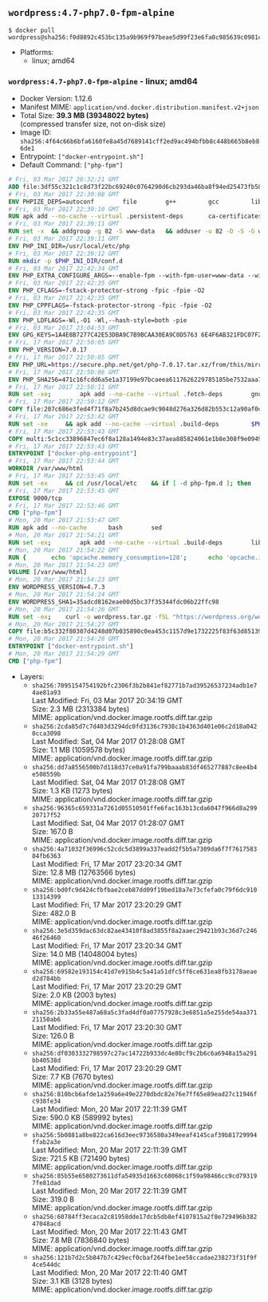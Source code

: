 ## `wordpress:4.7-php7.0-fpm-alpine`

```console
$ docker pull wordpress@sha256:f0d8892c453bc135a9b969f97beae5d99f23e6fa0c985639c0981c8649c2aa59
```

-	Platforms:
	-	linux; amd64

### `wordpress:4.7-php7.0-fpm-alpine` - linux; amd64

-	Docker Version: 1.12.6
-	Manifest MIME: `application/vnd.docker.distribution.manifest.v2+json`
-	Total Size: **39.3 MB (39348022 bytes)**  
	(compressed transfer size, not on-disk size)
-	Image ID: `sha256:4f64c66b6bfa6160fe8a45d7689141cff2ed9ac494bfbb8c448b665b8eb86de1`
-	Entrypoint: `["docker-entrypoint.sh"]`
-	Default Command: `["php-fpm"]`

```dockerfile
# Fri, 03 Mar 2017 20:32:21 GMT
ADD file:3df55c321c1c8d73f22bc69240c0764290d6cb293da46ba8f94ed25473fb5853 in / 
# Fri, 03 Mar 2017 22:39:08 GMT
ENV PHPIZE_DEPS=autoconf 		file 		g++ 		gcc 		libc-dev 		make 		pkgconf 		re2c
# Fri, 03 Mar 2017 22:39:10 GMT
RUN apk add --no-cache --virtual .persistent-deps 		ca-certificates 		curl 		tar 		xz
# Fri, 03 Mar 2017 22:39:11 GMT
RUN set -x 	&& addgroup -g 82 -S www-data 	&& adduser -u 82 -D -S -G www-data www-data
# Fri, 03 Mar 2017 22:39:11 GMT
ENV PHP_INI_DIR=/usr/local/etc/php
# Fri, 03 Mar 2017 22:39:12 GMT
RUN mkdir -p $PHP_INI_DIR/conf.d
# Fri, 03 Mar 2017 22:42:34 GMT
ENV PHP_EXTRA_CONFIGURE_ARGS=--enable-fpm --with-fpm-user=www-data --with-fpm-group=www-data
# Fri, 03 Mar 2017 22:42:35 GMT
ENV PHP_CFLAGS=-fstack-protector-strong -fpic -fpie -O2
# Fri, 03 Mar 2017 22:42:35 GMT
ENV PHP_CPPFLAGS=-fstack-protector-strong -fpic -fpie -O2
# Fri, 03 Mar 2017 22:42:35 GMT
ENV PHP_LDFLAGS=-Wl,-O1 -Wl,--hash-style=both -pie
# Fri, 03 Mar 2017 23:04:53 GMT
ENV GPG_KEYS=1A4E8B7277C42E53DBA9C7B9BCAA30EA9C0D5763 6E4F6AB321FDC07F2C332E3AC2BF0BC433CFC8B3
# Fri, 17 Mar 2017 22:50:05 GMT
ENV PHP_VERSION=7.0.17
# Fri, 17 Mar 2017 22:50:05 GMT
ENV PHP_URL=https://secure.php.net/get/php-7.0.17.tar.xz/from/this/mirror PHP_ASC_URL=https://secure.php.net/get/php-7.0.17.tar.xz.asc/from/this/mirror
# Fri, 17 Mar 2017 22:50:06 GMT
ENV PHP_SHA256=471c16fcdd6a5e1a37199e97bcaeea6117626229785185be7532aaa7c6ee04be PHP_MD5=549df69a7a3c79d49fcafe2097579d9e
# Fri, 17 Mar 2017 22:50:11 GMT
RUN set -xe; 		apk add --no-cache --virtual .fetch-deps 		gnupg 		openssl 	; 		mkdir -p /usr/src; 	cd /usr/src; 		wget -O php.tar.xz "$PHP_URL"; 		if [ -n "$PHP_SHA256" ]; then 		echo "$PHP_SHA256 *php.tar.xz" | sha256sum -c -; 	fi; 	if [ -n "$PHP_MD5" ]; then 		echo "$PHP_MD5 *php.tar.xz" | md5sum -c -; 	fi; 		if [ -n "$PHP_ASC_URL" ]; then 		wget -O php.tar.xz.asc "$PHP_ASC_URL"; 		export GNUPGHOME="$(mktemp -d)"; 		for key in $GPG_KEYS; do 			gpg --keyserver ha.pool.sks-keyservers.net --recv-keys "$key"; 		done; 		gpg --batch --verify php.tar.xz.asc php.tar.xz; 		rm -r "$GNUPGHOME"; 	fi; 		apk del .fetch-deps
# Fri, 17 Mar 2017 22:50:12 GMT
COPY file:207c686e3fed4f71f8a7b245d8dcae9c9048d276a326d82b553c12a90af0c0ca in /usr/local/bin/ 
# Fri, 17 Mar 2017 22:53:42 GMT
RUN set -xe 	&& apk add --no-cache --virtual .build-deps 		$PHPIZE_DEPS 		curl-dev 		libedit-dev 		libxml2-dev 		openssl-dev 		sqlite-dev 		&& export CFLAGS="$PHP_CFLAGS" 		CPPFLAGS="$PHP_CPPFLAGS" 		LDFLAGS="$PHP_LDFLAGS" 	&& docker-php-source extract 	&& cd /usr/src/php 	&& ./configure 		--with-config-file-path="$PHP_INI_DIR" 		--with-config-file-scan-dir="$PHP_INI_DIR/conf.d" 				--disable-cgi 				--enable-ftp 		--enable-mbstring 		--enable-mysqlnd 				--with-curl 		--with-libedit 		--with-openssl 		--with-zlib 				$PHP_EXTRA_CONFIGURE_ARGS 	&& make -j "$(getconf _NPROCESSORS_ONLN)" 	&& make install 	&& { find /usr/local/bin /usr/local/sbin -type f -perm +0111 -exec strip --strip-all '{}' + || true; } 	&& make clean 	&& docker-php-source delete 		&& runDeps="$( 		scanelf --needed --nobanner --recursive /usr/local 			| awk '{ gsub(/,/, "\nso:", $2); print "so:" $2 }' 			| sort -u 			| xargs -r apk info --installed 			| sort -u 	)" 	&& apk add --no-cache --virtual .php-rundeps $runDeps 		&& apk del .build-deps
# Fri, 17 Mar 2017 22:53:43 GMT
COPY multi:5c1cc33896847ec6f8a128a1494e83c37aea885824061e1b8e308f9e09499956 in /usr/local/bin/ 
# Fri, 17 Mar 2017 22:53:43 GMT
ENTRYPOINT ["docker-php-entrypoint"]
# Fri, 17 Mar 2017 22:53:44 GMT
WORKDIR /var/www/html
# Fri, 17 Mar 2017 22:53:45 GMT
RUN set -ex 	&& cd /usr/local/etc 	&& if [ -d php-fpm.d ]; then 		sed 's!=NONE/!=!g' php-fpm.conf.default | tee php-fpm.conf > /dev/null; 		cp php-fpm.d/www.conf.default php-fpm.d/www.conf; 	else 		mkdir php-fpm.d; 		cp php-fpm.conf.default php-fpm.d/www.conf; 		{ 			echo '[global]'; 			echo 'include=etc/php-fpm.d/*.conf'; 		} | tee php-fpm.conf; 	fi 	&& { 		echo '[global]'; 		echo 'error_log = /proc/self/fd/2'; 		echo; 		echo '[www]'; 		echo '; if we send this to /proc/self/fd/1, it never appears'; 		echo 'access.log = /proc/self/fd/2'; 		echo; 		echo 'clear_env = no'; 		echo; 		echo '; Ensure worker stdout and stderr are sent to the main error log.'; 		echo 'catch_workers_output = yes'; 	} | tee php-fpm.d/docker.conf 	&& { 		echo '[global]'; 		echo 'daemonize = no'; 		echo; 		echo '[www]'; 		echo 'listen = [::]:9000'; 	} | tee php-fpm.d/zz-docker.conf
# Fri, 17 Mar 2017 22:53:45 GMT
EXPOSE 9000/tcp
# Fri, 17 Mar 2017 22:53:46 GMT
CMD ["php-fpm"]
# Mon, 20 Mar 2017 21:53:47 GMT
RUN apk add --no-cache 		bash 		sed
# Mon, 20 Mar 2017 21:54:21 GMT
RUN set -ex; 		apk add --no-cache --virtual .build-deps 		libjpeg-turbo-dev 		libpng-dev 	; 		docker-php-ext-configure gd --with-png-dir=/usr --with-jpeg-dir=/usr; 	docker-php-ext-install gd mysqli opcache; 		runDeps="$( 		scanelf --needed --nobanner --recursive 			/usr/local/lib/php/extensions 			| awk '{ gsub(/,/, "\nso:", $2); print "so:" $2 }' 			| sort -u 			| xargs -r apk info --installed 			| sort -u 	)"; 	apk add --virtual .wordpress-phpexts-rundeps $runDeps; 	apk del .build-deps
# Mon, 20 Mar 2017 21:54:22 GMT
RUN { 		echo 'opcache.memory_consumption=128'; 		echo 'opcache.interned_strings_buffer=8'; 		echo 'opcache.max_accelerated_files=4000'; 		echo 'opcache.revalidate_freq=2'; 		echo 'opcache.fast_shutdown=1'; 		echo 'opcache.enable_cli=1'; 	} > /usr/local/etc/php/conf.d/opcache-recommended.ini
# Mon, 20 Mar 2017 21:54:23 GMT
VOLUME [/var/www/html]
# Mon, 20 Mar 2017 21:54:23 GMT
ENV WORDPRESS_VERSION=4.7.3
# Mon, 20 Mar 2017 21:54:24 GMT
ENV WORDPRESS_SHA1=35adcd8162eae00d5bc37f35344fdc06b22ffc98
# Mon, 20 Mar 2017 21:54:26 GMT
RUN set -ex; 	curl -o wordpress.tar.gz -fSL "https://wordpress.org/wordpress-${WORDPRESS_VERSION}.tar.gz"; 	echo "$WORDPRESS_SHA1 *wordpress.tar.gz" | sha1sum -c -; 	tar -xzf wordpress.tar.gz -C /usr/src/; 	rm wordpress.tar.gz; 	chown -R www-data:www-data /usr/src/wordpress
# Mon, 20 Mar 2017 21:54:27 GMT
COPY file:b5c332f80307d4248d07b035890c0ea453c1157d9e1732225f83f63d851392b5 in /usr/local/bin/ 
# Mon, 20 Mar 2017 21:54:28 GMT
ENTRYPOINT ["docker-entrypoint.sh"]
# Mon, 20 Mar 2017 21:54:29 GMT
CMD ["php-fpm"]
```

-	Layers:
	-	`sha256:7095154754192bfc2306f3b2b841ef82771b7ad39526537234adb1e74ae81a93`  
		Last Modified: Fri, 03 Mar 2017 20:34:19 GMT  
		Size: 2.3 MB (2313384 bytes)  
		MIME: application/vnd.docker.image.rootfs.diff.tar.gzip
	-	`sha256:2cda85d7c7d403d3294dc0fd3136c7938c1b4363d401e06c2d18a0420cca3098`  
		Last Modified: Sat, 04 Mar 2017 01:28:08 GMT  
		Size: 1.1 MB (1059578 bytes)  
		MIME: application/vnd.docker.image.rootfs.diff.tar.gzip
	-	`sha256:dd7a8556500b7d118d37ce0a91fa799baaab83df465277887c8ee4b4e508559b`  
		Last Modified: Sat, 04 Mar 2017 01:28:08 GMT  
		Size: 1.3 KB (1273 bytes)  
		MIME: application/vnd.docker.image.rootfs.diff.tar.gzip
	-	`sha256:96365c659331a7261d05510501ffe6fac163b13cda6047f966d8a29920717f52`  
		Last Modified: Sat, 04 Mar 2017 01:28:07 GMT  
		Size: 167.0 B  
		MIME: application/vnd.docker.image.rootfs.diff.tar.gzip
	-	`sha256:4a71032f36996c52cdc5d3899a337eadd2f5b5a7309da6f7f761758384fb6363`  
		Last Modified: Fri, 17 Mar 2017 23:20:34 GMT  
		Size: 12.8 MB (12763566 bytes)  
		MIME: application/vnd.docker.image.rootfs.diff.tar.gzip
	-	`sha256:bd0fc9d424cfbfbae2ceb87dd09f19bed18a7e73cfefa0c79f6dc91013314399`  
		Last Modified: Fri, 17 Mar 2017 23:20:29 GMT  
		Size: 482.0 B  
		MIME: application/vnd.docker.image.rootfs.diff.tar.gzip
	-	`sha256:3e5d359dac63dc82ae43410f8ad3855f8a2aaec29421b93c36d7c24646f26460`  
		Last Modified: Fri, 17 Mar 2017 23:20:34 GMT  
		Size: 14.0 MB (14048004 bytes)  
		MIME: application/vnd.docker.image.rootfs.diff.tar.gzip
	-	`sha256:69582e193154c41d7e915b4c5a41a51dfc5ff6ce631ea8fb3178aeaed2d784bb`  
		Last Modified: Fri, 17 Mar 2017 23:20:29 GMT  
		Size: 2.0 KB (2003 bytes)  
		MIME: application/vnd.docker.image.rootfs.diff.tar.gzip
	-	`sha256:2b33a55e487a68a5c3fad4df0a07757928c3e6851a5e255de54aa37121150ab6`  
		Last Modified: Fri, 17 Mar 2017 23:20:30 GMT  
		Size: 126.0 B  
		MIME: application/vnd.docker.image.rootfs.diff.tar.gzip
	-	`sha256:df0303332798597c27ac14722b933dc4e80cf9c2b6c6a6948a15a291bb40538d`  
		Last Modified: Fri, 17 Mar 2017 23:20:29 GMT  
		Size: 7.7 KB (7670 bytes)  
		MIME: application/vnd.docker.image.rootfs.diff.tar.gzip
	-	`sha256:810bcb6afde1a259a6e49e2270dbdc82e76e7ff65e89ead27c11946fc938fe34`  
		Last Modified: Mon, 20 Mar 2017 22:11:39 GMT  
		Size: 590.0 KB (589992 bytes)  
		MIME: application/vnd.docker.image.rootfs.diff.tar.gzip
	-	`sha256:5b0881a8be822ca616d3eec9736580a349eeaf4145caf39b81729994ffab2a3e`  
		Last Modified: Mon, 20 Mar 2017 22:11:39 GMT  
		Size: 721.5 KB (721490 bytes)  
		MIME: application/vnd.docker.image.rootfs.diff.tar.gzip
	-	`sha256:85b55e6580273611dfa54935d1663c68068c1f59a98466cc9cd793197fe81dad`  
		Last Modified: Mon, 20 Mar 2017 22:11:39 GMT  
		Size: 319.0 B  
		MIME: application/vnd.docker.image.rootfs.diff.tar.gzip
	-	`sha256:60784ff3ecaca2c81958dde17dcb5db8ef4107815a2f8e729496b38247048acd`  
		Last Modified: Mon, 20 Mar 2017 22:11:43 GMT  
		Size: 7.8 MB (7836840 bytes)  
		MIME: application/vnd.docker.image.rootfs.diff.tar.gzip
	-	`sha256:121b7d2c5b847b7c429ecf0cbaf264fbe1ee58ccadae238273f31f9f4ce544dc`  
		Last Modified: Mon, 20 Mar 2017 22:11:40 GMT  
		Size: 3.1 KB (3128 bytes)  
		MIME: application/vnd.docker.image.rootfs.diff.tar.gzip
